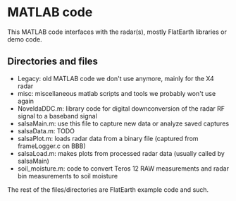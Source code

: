 # MATLAB code

This MATLAB code interfaces with the radar(s), mostly FlatEarth libraries or demo code. 

## Directories and files

- Legacy: old MATLAB code we don't use anymore, mainly for the X4 radar
- misc: miscellaneous matlab scripts and tools we probably won't use again
- NoveldaDDC.m: library code for digital downconversion of the radar RF signal to a baseband signal
- salsaMain.m: use this file to capture new data or analyze saved captures
- salsaData.m: TODO
- salsaPlot.m: loads radar data from a binary file (captured from frameLogger.c on BBB)
- salsaLoad.m: makes plots from processed radar data (usually called by salsaMain)
- soil_moisture.m: code to convert Teros 12 RAW measurements and radar bin measurements to soil moisture

The rest of the files/directories are FlatEarth example code and such.

